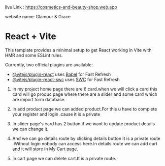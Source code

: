 
live Link :  https://cosmetics-and-beauty-shop.web.app

website name: Glamour & Grace


# React + Vite


This template provides a minimal setup to get React working in Vite with HMR and some ESLint rules.

Currently, two official plugins are available:

- [@vitejs/plugin-react](https://github.com/vitejs/vite-plugin-react/blob/main/packages/plugin-react/README.md) uses [Babel](https://babeljs.io/) for Fast Refresh
- [@vitejs/plugin-react-swc](https://github.com/vitejs/vite-plugin-react-swc) uses [SWC](https://swc.rs/) for Fast Refresh




<!-- My Ptoject Feature  -->

1. In my project home page there are 6 card.when we will click a card this card will go produc page where there are a slider and some card which are import form database.

2. In add product page we can added product.For this u have to complete your register and login .cause it is a private

3. In slider page's card has 2 button if we want to update product details we can change it.

4. And we can go details route by clicking details button It is a private route .Without login nobody can access here.In details route we can add cart and it will store in My Cart page.


5. In cart page we can delete cart.It is a private route.
